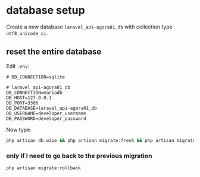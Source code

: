 # database setup

Create a new database `laravel_api-agora01_db` with collection type `utf8_unicode_ci`.

## reset the entire database

Edit `.env`:

```env
# DB_CONNECTION=sqlite

# laravel_api-agora01_db
DB_CONNECTION=mariadb
DB_HOST=127.0.0.1
DB_PORT=3306
DB_DATABASE=laravel_api-agora01_db
DB_USERNAME=developer_username
DB_PASSWORD=developer_password
```

Now type:

```bash
php artisan db:wipe && php artisan migrate:fresh && php artisan migrate:status
```

### only if I need to go back to the previous migration

```bash
php artisan migrate:rollback
```
